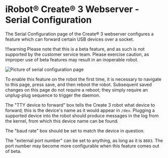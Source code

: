 # iRobot® Create® 3 Webserver - Serial Configuration
The Serial Configuration page of the Create® 3 webserver configures a feature which can forward certain USB devices over a socket.

!!!warning
    Please note that this is a beta feature, and as such is not supported by the customer service team.
    Please exercise caution, as improper use of beta features may result in an inoperable robot.

![Picture of serial configuration page](data/serial-config.png)

To enable this feature on the robot the first time, it is necessary to navigate to this page, press save, and then reboot the robot.
Subsequent saved changes on this page do not require a reboot; they simply require an unplug-plug sequence to trigger the daemon.

The "TTY device to forward" box tells the Create 3 robot what device to forward; this is the device's name as it would appear in `/dev`.
Plugging a supported device into the robot should produce messages in the log from the kernel, from which this device name can be found.

The "baud rate" box should be set to match the device in question.

The "external port number" can be set to anything, as long as it is `8883`.
The port number may become more configurable when this feature comes out of beta.

[^1]: All trademarks mentioned are the property of their respective owners.